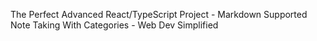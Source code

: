 The Perfect Advanced React/TypeScript Project - Markdown Supported Note Taking With Categories -
Web Dev Simplified
